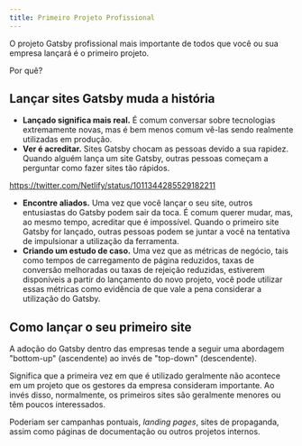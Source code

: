```yaml
---
title: Primeiro Projeto Profissional
---
```


O projeto Gatsby profissional mais importante de todos que você ou sua empresa lançará é o primeiro projeto.

Por quê?

## Lançar sites Gatsby muda a história

- **Lançado significa mais real.** É comum conversar sobre tecnologias extremamente novas, mas é bem menos comum vê-las sendo realmente utilizadas em produção.
- **Ver é acreditar.** Sites Gatsby chocam as pessoas devido a sua rapidez. Quando alguém lança um site Gatsby, outras pessoas começam a perguntar como fazer sites tão rápidos.

https://twitter.com/Netlify/status/1011344285529182211

- **Encontre aliados.** Uma vez que você lançar o seu site, outros entusiastas do Gatsby podem sair da toca. É comum querer mudar, mas, ao mesmo tempo, acreditar que é impossível. Quando o primeiro site Gatsby for lançado, outras pessoas podem se juntar a você na tentativa de impulsionar a utilização da ferramenta.
- **Criando um estudo de caso.** Uma vez que as métricas de negócio, tais como tempos de carregamento de página reduzidos, taxas de conversão melhoradas ou taxas de rejeição reduzidas, estiverem disponíveis a partir do lançamento do novo projeto, você pode utilizar essas métricas como evidência de que vale a pena considerar a utilização do Gatsby.

## Como lançar o seu primeiro site

A adoção do Gatsby dentro das empresas tende a seguir uma abordagem "bottom-up" (ascendente) ao invés de "top-down" (descendente).

Significa que a primeira vez em que é utilizado geralmente não acontece em um projeto que os gestores da empresa consideram importante. Ao invés disso, normalmente, os primeiros sites são geralmente menores ou têm poucos interessados.

Poderiam ser campanhas pontuais, _landing pages_, sites de propaganda, assim como páginas de documentação ou outros projetos internos.